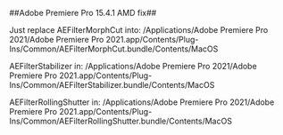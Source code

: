 ##Adobe Premiere Pro 15.4.1 AMD fix##

Just replace AEFilterMorphCut into:
/Applications/Adobe Premiere Pro 2021/Adobe Premiere Pro 2021.app/Contents/Plug-Ins/Common/AEFilterMorphCut.bundle/Contents/MacOS


AEFilterStabilizer in:
/Applications/Adobe Premiere Pro 2021/Adobe Premiere Pro 2021.app/Contents/Plug-Ins/Common/AEFilterStabilizer.bundle/Contents/MacOS


AEFilterRollingShutter in:
/Applications/Adobe Premiere Pro 2021/Adobe Premiere Pro 2021.app/Contents/Plug-Ins/Common/AEFilterRollingShutter.bundle/Contents/MacOS
